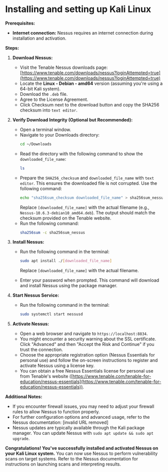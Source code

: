 # Installing and setting up Kali Linux

**Prerequisites:**

- **Internet connection:** Nessus requires an internet connection during installation and activation.

**Steps:**

1. **Download Nessus:**

   - Visit the Tenable Nessus downloads page: [https://www.tenable.com/downloads/nessus?loginAttempted=true](https://www.tenable.com/downloads/nessus?loginAttempted=true)
   - Locate the **Linux - Debian - amd64** version (assuming you're using a 64-bit Kali system).
   - Download the `.deb` file.
   - Agree to the License Agreement.
   - Click Checksum next to the download button and copy the SHA256 checksum into `text editor`.

2. **Verify Download Integrity (Optional but Recommended):**

   - Open a terminal window.
   - Navigate to your Downloads directory:
     ```Bash
     cd ~/Downloads
     ```
   - Read the directory with the following command to show the `downloaded_file_name`:
     ```Bash
     ls
     ```
   - Prepare the `SHA256_checksum` and `downloaded_file_name` with `text editor`. This ensures the downloaded file is not corrupted. Use the following command:
     ```bash
     echo "sha256sum_checksum downloaded_file_name" > sha256sum_nessus
     ```
     Replace `[downloaded_file_name]` with the actual filename (e.g., `Nessus-10.6.3-debian10_amd64.deb`). The output should match the checksum provided on the Tenable website.
   - Run the following command:
     ```bash
     sha256sum -c sha256sum_nessus
     ```

5. **Install Nessus:**

   - Run the following command in the terminal:

     ```bash
     sudo apt install ./[downloaded_file_name]
     ```

     Replace `[downloaded_file_name]` with the actual filename.

   - Enter your password when prompted. This command will download and install Nessus using the package manager.

6. **Start Nessus Service:**

   - Run the following command in the terminal:

     ```bash
     sudo systemctl start nessusd
     ```

7. **Activate Nessus:**

   - Open a web browser and navigate to `https://localhost:8834`.
   - You might encounter a security warning about the SSL certificate. Click "Advanced" and then "Accept the Risk and Continue" if you trust the connection.
   - Choose the appropriate registration option (Nessus Essentials for personal use) and follow the on-screen instructions to register and activate Nessus using a license key.
   - You can obtain a free Nessus Essentials license for personal use from Tenable's website ([https://www.tenable.com/tenable-for-education/nessus-essentials](https://www.tenable.com/tenable-for-education/nessus-essentials)).

**Additional Notes:**

- If you encounter firewall issues, you may need to adjust your firewall rules to allow Nessus to function properly.
- For further configuration options and advanced usage, refer to the Nessus documentation: [invalid URL removed]
- Nessus updates are typically available through the Kali package manager. You can update Nessus with `sudo apt update && sudo apt upgrade`.

**Congratulations! You've successfully installed and activated Nessus on your Kali Linux system.** You can now use Nessus to perform vulnerability scans on target systems. Refer to the Nessus documentation for instructions on launching scans and interpreting results.

